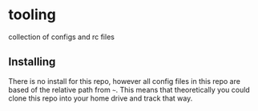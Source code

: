 # tooling
collection of configs and rc files

## Installing

There is no install for this repo, however all config files in this repo are based of the relative path from `~`. This means that theoretically you could clone this repo into your home drive and track that way.
